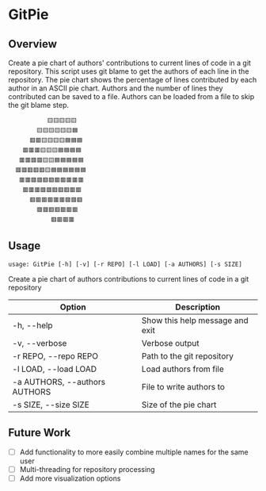 # GitPie
## Overview
Create a pie chart of authors' contributions to current lines of code in a git repository.
This script uses git blame to get the authors of each line in the repository.
The pie chart shows the percentage of lines contributed by each author in an ASCII pie chart. 
Authors and the number of lines they contributed can be saved to a file.
Authors can be loaded from a file to skip the git blame step.

```
           🟨🟨🟨🟨🟨
        🟨🟨🟨🟨🟨🟨🟦
      🟥🟥🟨🟨🟨🟨🟦🟦🟦
    🟥🟥🟥🟨🟨🟨🟦🟦🟦🟦
   🟥🟥🟥🟥🟨🟨🟦🟦🟦🟦🟦
  🟥🟥🟥🟥🟥🟨🟦🟦🟦🟦🟦🟦
   🟥🟥🟥🟥🟥🟥🟥🟥🟥🟥🟥
    🟥🟥🟥🟥🟥🟥🟥🟥🟥🟥
      🟥🟥🟥🟥🟥🟥🟥🟥🟥
        🟥🟥🟥🟥🟥🟥🟥
            🟥🟥🟥🟥

```

## Usage
`usage: GitPie [-h] [-v] [-r REPO] [-l LOAD] [-a AUTHORS] [-s SIZE]`

Create a pie chart of authors contributions to current lines of code in a git repository

| Option              | Description                        |
|---------------------|------------------------------------|
| -h, --help          | Show this help message and exit    |
| -v, --verbose       | Verbose output                     |
| -r REPO, --repo REPO| Path to the git repository         |
| -l LOAD, --load LOAD| Load authors from file             |
| -a AUTHORS, --authors AUTHORS | File to write authors to |
| -s SIZE, --size SIZE | Size of the pie chart             |

## Future Work
- [ ] Add functionality to more easily combine multiple names for the same user
- [ ] Multi-threading for repository processing
- [ ] Add more visualization options
